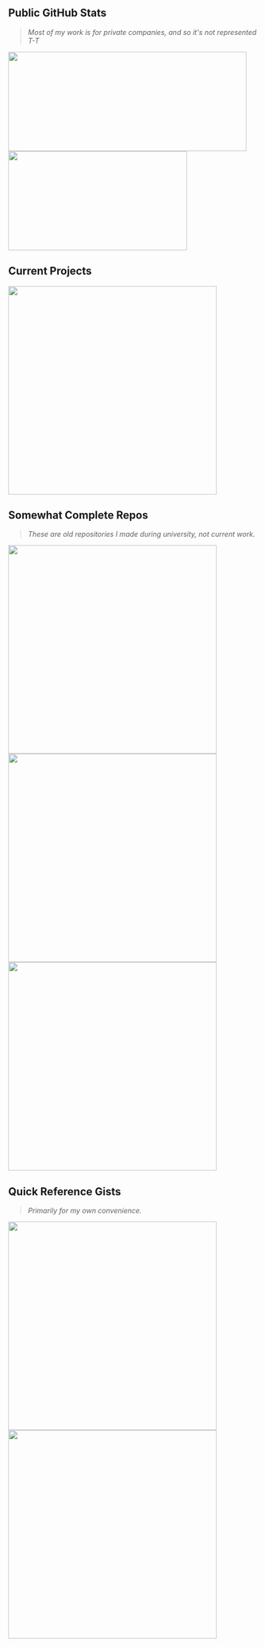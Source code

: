 <!--
**adjmunro/adjmunro** is a ✨ _special_ ✨ repository because its `README.md` (this file) appears on your GitHub profile.

Here are some ideas to get you started:

- 🔭 I’m currently working on ...
- 🌱 I’m currently learning ...
- 👯 I’m looking to collaborate on ...
- 🤔 I’m looking for help with ...
- 💬 Ask me about ...
- 📫 How to reach me: ...
- 😄 Pronouns: ...
- ⚡ Fun fact: ...

READMME States Documentation https://github.com/anuraghazra/github-readme-stats
-->

Public GitHub Stats
---
> *Most of my work is for private companies, and so it's not represented T-T*

<img 
  width=480
  height=200
  align="center" 
  src="https://github-readme-stats.vercel.app/api?username=adjmunro&show_icons=true&theme=onedark&custom_title=Public%20GitHub%20Stats&rank_icon=github&show=reviews&hide=contribs" 
/>
<img 
  width=360
  height=200
  align="center" 
  src="https://github-readme-stats.vercel.app/api/top-langs/?username=adjmunro&theme=onedark"
/>

Current Projects
---
<!--
<a href="https://github.com/adjmunro/project-knomadic"><img 
  width=420 
  src="https://github-readme-stats.vercel.app/api/pin/?username=adjmunro&repo=project-knomadic&description_lines_count=3" 
/></a>
-->
<a href="https://github.com/adjmunro/project-kitty"><img 
  width=420 
  src="https://github-readme-stats.vercel.app/api/pin/?username=adjmunro&repo=project-kitty&description_lines_count=3" 
/></a>
<!--
<a href="https://github.com/adjmunro/dotfiles"><img 
  width=420 
  src="https://github-readme-stats.vercel.app/api/pin/?username=adjmunro&repo=dotfiles&description_lines_count=3" 
/></a>
-->

Somewhat Complete Repos
---
> *These are old repositories I made during university, not current work.*

<a href="https://github.com/adjmunro/origin-srs"><img 
  width=420 
  src="https://github-readme-stats.vercel.app/api/pin/?username=adjmunro&repo=origin-srs&description_lines_count=3" 
/></a>
<a href="https://github.com/adjmunro/cosc360-mars"><img 
  width=420 
  src="https://github-readme-stats.vercel.app/api/pin/?username=adjmunro&repo=cosc360-mars&description_lines_count=3" 
/></a>
<a href="https://github.com/adjmunro/mt-assist"><img 
  width=420 
  src="https://github-readme-stats.vercel.app/api/pin/?username=adjmunro&repo=mt-assist&description_lines_count=3" 
/></a>

Quick Reference Gists
---
> *Primarily for my own convenience.*

<a href="https://gist.github.com/adjmunro/6c8a16b081f8b4c92587c10bed176b4e"><img 
  width=420 
  src="https://github-readme-stats.vercel.app/api/gist?id=6c8a16b081f8b4c92587c10bed176b4e" 
/></a>
<a href="https://gist.github.com/adjmunro/bdc82801f4f338d22ef36a7cc8e71bbf"><img 
  width=420 
  src="https://github-readme-stats.vercel.app/api/gist?id=bdc82801f4f338d22ef36a7cc8e71bbf" 
/></a>
